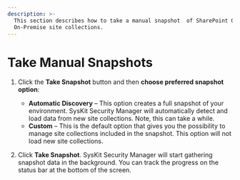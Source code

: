 ```yaml
---
description: >-
  This section describes how to take a manual snapshot  of SharePoint Online or
  On-Premise site collections.
---
```


# Take Manual Snapshots

1. Click the **Take Snapshot** button and then **choose preferred snapshot option**:
   * **Automatic Discovery** – This option creates a full snapshot of your environment. SysKit Security Manager will automatically detect and load data from new site collections. Note, this can take a while.
   * **Custom** – This is the default option that gives you the possibility to manage site collections included in the snapshot. This option will not load new site collections.

2. Click **Take Snapshot**. SysKit Security Manager will start gathering snapshot data in the background. You can track the progress on the status bar at the bottom of the screen.

